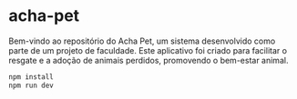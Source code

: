 # acha-pet
Bem-vindo ao repositório do Acha Pet, um sistema desenvolvido como parte de um projeto de faculdade. Este aplicativo foi criado para facilitar o resgate e a adoção de animais perdidos, promovendo o bem-estar animal.

```bash
npm install
npm run dev
```
